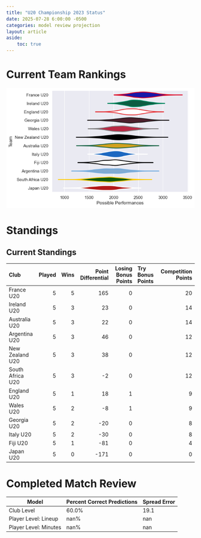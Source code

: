 ```yaml
---  
title: "U20 Championship 2023 Status"  
date: 2025-07-28 6:00:00 -0500  
categories: model review projection  
layout: article  
aside:  
    toc: true  
---
```

# Current Team Rankings


![Club Rankings](plots/rankings_U20_Championship_2023.png)
# Standings

## Current Standings


| Club             |   Played |   Wins |   Point Differential |   Losing Bonus Points | Try Bonus Points   |   Competition Points |
|:-----------------|---------:|-------:|---------------------:|----------------------:|:-------------------|---------------------:|
| France U20       |        5 |      5 |                  165 |                     0 |                    |                   20 |
| Ireland U20      |        5 |      3 |                   23 |                     0 |                    |                   14 |
| Australia U20    |        5 |      3 |                   22 |                     0 |                    |                   14 |
| Argentina U20    |        5 |      3 |                   46 |                     0 |                    |                   12 |
| New Zealand U20  |        5 |      3 |                   38 |                     0 |                    |                   12 |
| South Africa U20 |        5 |      3 |                   -2 |                     0 |                    |                   12 |
| England U20      |        5 |      1 |                   18 |                     1 |                    |                    9 |
| Wales U20        |        5 |      2 |                   -8 |                     1 |                    |                    9 |
| Georgia U20      |        5 |      2 |                  -20 |                     0 |                    |                    8 |
| Italy U20        |        5 |      2 |                  -30 |                     0 |                    |                    8 |
| Fiji U20         |        5 |      1 |                  -81 |                     0 |                    |                    4 |
| Japan U20        |        5 |      0 |                 -171 |                     0 |                    |                    0 |



# Completed Match Review


| Model | Percent Correct Predictions | Spread Error |
| ------ | ------ | ------ |
| Club Level | 60.0% | 19.1 |
| Player Level: Lineup | nan% | nan |
| Player Level: Minutes | nan% | nan |

